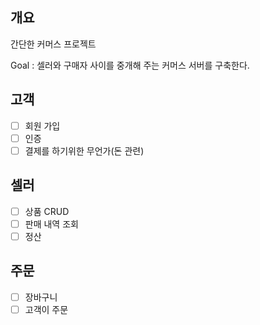 ## 개요
간단한 커머스 프로젝트

Goal : 셀러와 구매자 사이를 중개해 주는 커머스 서버를 구축한다.

## 고객
- [ ] 회원 가입
- [ ] 인증
- [ ] 결제를 하기위한 무언가(돈 관련)

## 셀러
- [ ] 상품 CRUD
- [ ] 판매 내역 조회
- [ ] 정산

## 주문
- [ ] 장바구니
- [ ] 고객이 주문
